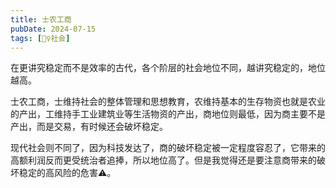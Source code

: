 ```yaml
---
title: 士农工商
pubDate: 2024-07-15
tags: [👯‍♀️社会]
---
```


在更讲究稳定而不是效率的古代，各个阶层的社会地位不同，越讲究稳定的，地位越高。

士农工商，士维持社会的整体管理和思想教育，农维持基本的生存物资也就是农业的产出，工维持手工业建筑业等生活物资的产出，商地位则最低，因为商主要不是产出，而是交易，有时候还会破坏稳定。

现代社会则不同了，因为科技发达了，商的破坏稳定被一定程度容忍了，它带来的高额利润反而更受统治者追捧，所以地位高了。但是我觉得还是要注意商带来的破坏稳定的高风险的危害⚠️。

